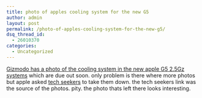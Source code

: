 ```yaml
---
title: photo of apples cooling system for the new G5
author: admin
layout: post
permalink: /photo-of-apples-cooling-system-for-the-new-g5/
dsq_thread_id:
  - 26010370
categories:
  - Uncategorized
---
```

[Gizmodo has a photo of the cooling system in the new apple G5 2.5Gz systems][1] which are due out soon. only problem is there where more photos but apple asked [tech seekers][2] to take them down. the tech seekers link was the source of the photos. pity. the photo thats left there looks interesting.

 [1]: http://www.gizmodo.com/archives/powermac-g5-liquid-cooling-photos-016655.php
 [2]: http://techseekers.net/modules.php?name=News&file=article&sid=3927